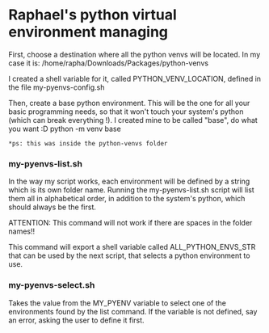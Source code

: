 # Raphael's python virtual environment managing

First, choose a destination where all the python venvs will be located. In my case it is:
    /home/rapha/Downloads/Packages/python-venvs

I created a shell variable for it, called PYTHON_VENV_LOCATION, defined in the file my-pyenvs-config.sh

Then, create a base python environment. This will be the one for all your basic programming needs, so that it won't touch your system's python (which can break everything !). I created mine to be called "base", do what you want :D
    python -m venv base

    *ps: this was inside the python-venvs folder

### my-pyenvs-list.sh

In the way my script works, each environment will be defined by a string which is its own folder name. Running the my-pyenvs-list.sh script will list them all in alphabetical order, in addition to the system's python, which should always be the first.

ATTENTION: This command will not work if there are spaces in the folder names!!

This command will export a shell variable called ALL_PYTHON_ENVS_STR that can be used by the next script, that selects a python environment to use.

### my-pyenvs-select.sh

Takes the value from the MY_PYENV variable to select one of the environments found by the list command. If the variable is not defined, say an error, asking the user to define it first.
